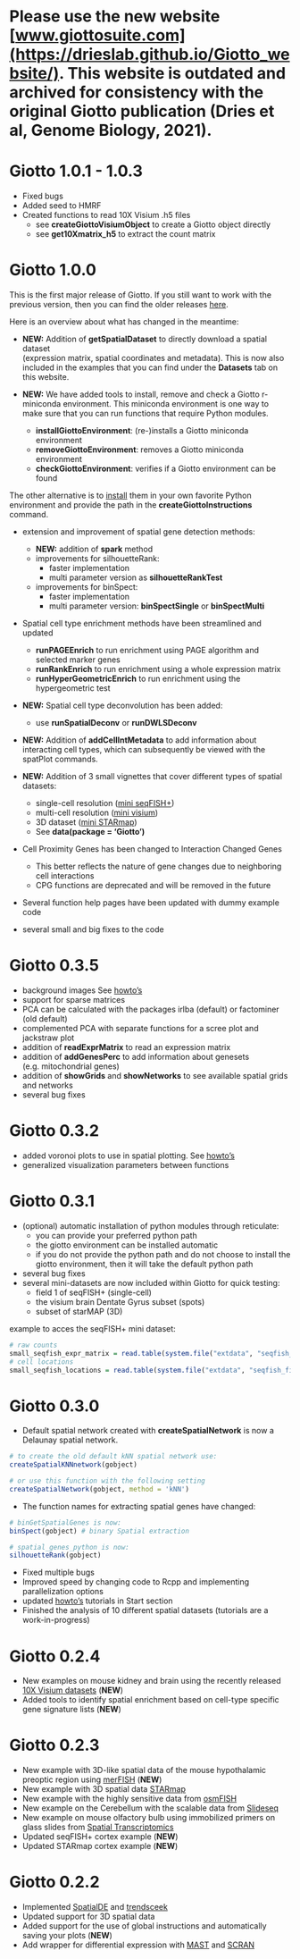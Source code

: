 
# Please use the new website [www.giottosuite.com](https://drieslab.github.io/Giotto_website/). This website is outdated and archived for consistency with the original Giotto publication (Dries et al, Genome Biology, 2021).

# Giotto 1.0.1 - 1.0.3

- Fixed bugs
- Added seed to HMRF
- Created functions to read 10X Visium .h5 files
  - see **createGiottoVisiumObject** to create a Giotto object
    directly  
  - see **get10Xmatrix_h5** to extract the count matrix

# Giotto 1.0.0

This is the first major release of Giotto. If you still want to work
with the previous version, then you can find the older releases
[here](https://github.com/RubD/Giotto/tags).

Here is an overview about what has changed in the meantime:

- **NEW:** Addition of **getSpatialDataset** to directly download a
  spatial dataset  
  (expression matrix, spatial coordinates and metadata). This is now
  also included in the examples that you can find under the **Datasets**
  tab on this website.

- **NEW:** We have added tools to install, remove and check a Giotto
  r-miniconda environment. This miniconda environment is one way to make
  sure that you can run functions that require Python modules.

  - **installGiottoEnvironment**: (re-)installs a Giotto miniconda
    environment  
  - **removeGiottoEnvironment**: removes a Giotto miniconda
    environment  
  - **checkGiottoEnvironment**: verifies if a Giotto environment can be
    found

The other alternative is to
[install](https://rubd.github.io/Giotto_site/articles/installation_issues.html#python-manual-installation)
them in your own favorite Python environment and provide the path in the
**createGiottoInstructions** command.

- extension and improvement of spatial gene detection methods:

  - **NEW:** addition of **spark** method  
  - improvements for silhouetteRank:
    - faster implementation  
    - multi parameter version as **silhouetteRankTest**
  - improvements for binSpect:
    - faster implementation  
    - multi parameter version: **binSpectSingle** or **binSpectMulti**

- Spatial cell type enrichment methods have been streamlined and updated

  - **runPAGEEnrich** to run enrichment using PAGE algorithm and
    selected marker genes  
  - **runRankEnrich** to run enrichment using a whole expression
    matrix  
  - **runHyperGeometricEnrich** to run enrichment using the
    hypergeometric test

- **NEW:** Spatial cell type deconvolution has been added:

  - use **runSpatialDeconv** or **runDWLSDeconv**

- **NEW:** Addition of **addCellIntMetadata** to add information about
  interacting cell types, which can subsequently be viewed with the
  spatPlot commands.

- **NEW:** Addition of 3 small vignettes that cover different types of
  spatial datasets:

  - single-cell resolution ([mini
    seqFISH+](../articles/mini_seqfish.html))
  - multi-cell resolution ([mini
    visium](../articles/mini_visium.html))  
  - 3D dataset ([mini STARmap](../articles/mini_starmap.html))
  - See **data(package = ‘Giotto’)**

- Cell Proximity Genes has been changed to Interaction Changed Genes

  - This better reflects the nature of gene changes due to neighboring
    cell interactions
  - CPG functions are deprecated and will be removed in the future

- Several function help pages have been updated with dummy example
  code  

- several small and big fixes to the code

# Giotto 0.3.5

- background images See [howto’s](../articles/howto_images.html)
- support for sparse matrices  
- PCA can be calculated with the packages irlba (default) or factominer
  (old default)
- complemented PCA with separate functions for a scree plot and
  jackstraw plot
- addition of **readExprMatrix** to read an expression matrix
- addition of **addGenesPerc** to add information about genesets
  (e.g. mitochondrial genes)
- addition of **showGrids** and **showNetworks** to see available
  spatial grids and networks
- several bug fixes

# Giotto 0.3.2

- added voronoi plots to use in spatial plotting. See
  [howto’s](../articles/howto_voronoi_plots.html)  
- generalized visualization parameters between functions

# Giotto 0.3.1

- (optional) automatic installation of python modules through
  reticulate:
  - you can provide your preferred python path
  - the giotto environment can be installed automatic
  - if you do not provide the python path and do not choose to install
    the giotto environment, then it will take the default python path  
- several bug fixes
- several mini-datasets are now included within Giotto for quick
  testing:
  - field 1 of seqFISH+ (single-cell)
  - the visium brain Dentate Gyrus subset (spots)
  - subset of starMAP (3D)

example to acces the seqFISH+ mini dataset:

``` r
# raw counts
small_seqfish_expr_matrix = read.table(system.file("extdata", "seqfish_field_expr.txt", package = 'Giotto'))
# cell locations
small_seqfish_locations = read.table(system.file("extdata", "seqfish_field_locs.txt", package = 'Giotto'))
```

# Giotto 0.3.0

- Default spatial network created with **createSpatialNetwork** is now a
  Delaunay spatial network.

``` r
# to create the old default kNN spatial network use:
createSpatialKNNnetwork(gobject)

# or use this function with the following setting
createSpatialNetwork(gobject, method = 'kNN')
```

- The function names for extracting spatial genes have changed:

``` r
# binGetSpatialGenes is now:
binSpect(gobject) # binary Spatial extraction

# spatial_genes_python is now:
silhouetteRank(gobject)
```

- Fixed multiple bugs
- Improved speed by changing code to Rcpp and implementing
  parallelization options
- updated [howto’s](../articles/getting_started.html) tutorials in Start
  section
- Finished the analysis of 10 different spatial datasets (tutorials are
  a work-in-progress)

# Giotto 0.2.4

- New examples on mouse kidney and brain using the recently released
  [10X Visium
  datasets](https://www.10xgenomics.com/spatial-transcriptomics/)
  (**NEW**)
- Added tools to identify spatial enrichment based on cell-type specific
  gene signature lists (**NEW**)

# Giotto 0.2.3

- New example with 3D-like spatial data of the mouse hypothalamic
  preoptic region using
  [merFISH](https://science.sciencemag.org/content/362/6416/eaau5324)
  (**NEW**)  
- New example with 3D spatial data
  [STARmap](https://science.sciencemag.org/content/361/6400/eaat5691)
- New example with the highly sensitive data from
  [osmFISH](https://www.nature.com/articles/s41592-018-0175-z)
- New example on the Cerebellum with the scalable data from
  [Slideseq](https://science.sciencemag.org/content/363/6434/1463)
- New example on mouse olfactory bulb using immobilized primers on glass
  slides from [Spatial
  Transcriptomics](https://science.sciencemag.org/content/353/6294/78)
- Updated seqFISH+ cortex example (**NEW**)
- Updated STARmap cortex example (**NEW**)

# Giotto 0.2.2

- Implemented [SpatialDE](https://github.com/Teichlab/SpatialDE) and
  [trendsceek](https://github.com/edsgard/trendsceek)
- Updated support for 3D spatial data  
- Added support for the use of global instructions and automatically
  saving your plots (**NEW**)
- Add wrapper for differential expression with
  [MAST](https://github.com/RGLab/MAST) and
  [SCRAN](https://bioconductor.org/packages/release/bioc/html/scran.html)
